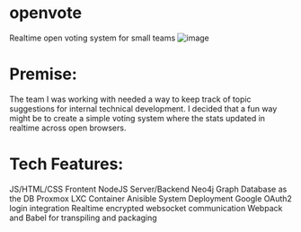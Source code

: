 # openvote
Realtime open voting system for small teams
![image](https://github.com/JakeCallery/openvote/assets/1918511/6c32e541-f40a-4eff-8b2f-29001be0fcaf)

# Premise:
The team I was working with needed a way to keep track of topic suggestions for
internal technical development. I decided that a fun way might be to create a simple
voting system where the stats updated in realtime across open browsers.

# Tech Features:
JS/HTML/CSS Frontent
NodeJS Server/Backend
Neo4j Graph Database as the DB
Proxmox LXC Container
Anisible System Deployment
Google OAuth2 login integration
Realtime encrypted websocket communication
Webpack and Babel for transpiling and packaging

